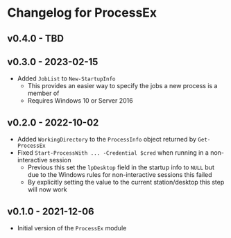 # Changelog for ProcessEx

## v0.4.0 - TBD

## v0.3.0 - 2023-02-15

* Added `JobList` to `New-StartupInfo`
  * This provides an easier way to specify the jobs a new process is a member of
  * Requires Windows 10 or Server 2016

## v0.2.0 - 2022-10-02

* Added `WorkingDirectory` to the `ProcessInfo` object returned by `Get-ProcessEx`
* Fixed `Start-ProcessWith ... -Credential $cred` when running in a non-interactive session
  * Previous this set the `lpDesktop` field in the startup info to `NULL` but due to the Windows rules for non-interactive sessions this failed
  * By explicitly setting the value to the current station/desktop this step will now work

## v0.1.0 - 2021-12-06

* Initial version of the `ProcessEx` module
